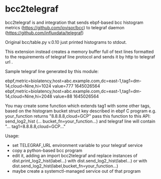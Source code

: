 # bcc2telegraf
bcc2telegraf is and integration that sends ebpf-based bcc histogram metrics (https://github.com/iovisor/bcc)  to telegraf daemon (https://github.com/influxdata/telegraf)

Original bcc/table.py v.0.10 just printed histograms to stdout.

This extension instead creates a memory buffer full of text lines formatted to the requirements of telegraf line protocol and sends it by http to telegraf url .

Sample telegraf line generated by this module:

ebpf,metric=biolatency,host=abc.example.com,dc=east-1,tag1=dm-14,cloud=Nine,hi=1024 value=777 1645026564
ebpf,metric=biolatency,host=abc.example.com,dc=east-1,tag1=dm-14,cloud=Nine,hi=2048 value=88 1645026564


You may create some function which extends tag1 with some other tags, based on the histogram bucket struct key described in ebpf C program
e.g. your_function returns "8.8.8.8,cloud=GCP" 
pass this function to this API: send_log2_hist (... bucket_fn=your_function...)
and telegraf line will contain "... tag1=8.8.8.8,cloud=GCP..."

Usage: 
- set TELEGRAF_URL environment variable to your telegraf service 
- copy a python-based bcc program
- edit it, adding an
          import bcc2telegraf
    and replace instances of 
          dist.print_log2_hist(label...)
    with 
          dist.send_log2_hist(label...)
    or with 
          dist.send_log2_hist(label,bucket_fn=your_function...)
 - maybe create a systemctl-managed service out of that program 
